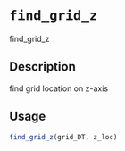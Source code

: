 # `find_grid_z`

find_grid_z


## Description

find grid location on z-axis


## Usage

```r
find_grid_z(grid_DT, z_loc)
```


